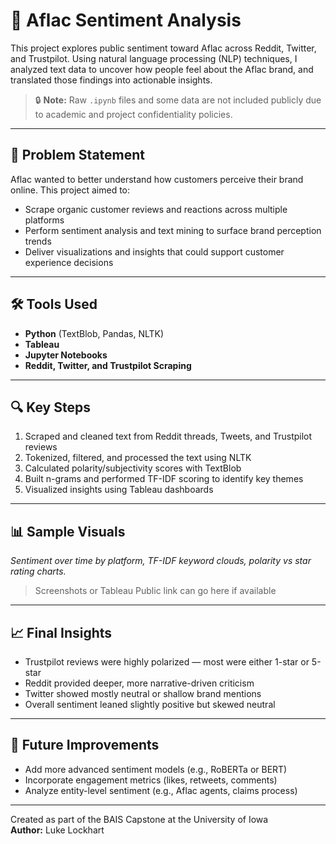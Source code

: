 # 🦆 Aflac Sentiment Analysis

This project explores public sentiment toward Aflac across Reddit, Twitter, and Trustpilot. Using natural language processing (NLP) techniques, I analyzed text data to uncover how people feel about the Aflac brand, and translated those findings into actionable insights.

> 🔒 **Note:** Raw `.ipynb` files and some data are not included publicly due to academic and project confidentiality policies.

---

## 🧠 Problem Statement

Aflac wanted to better understand how customers perceive their brand online. This project aimed to:
- Scrape organic customer reviews and reactions across multiple platforms
- Perform sentiment analysis and text mining to surface brand perception trends
- Deliver visualizations and insights that could support customer experience decisions

---

## 🛠️ Tools Used

- **Python** (TextBlob, Pandas, NLTK)
- **Tableau**
- **Jupyter Notebooks**
- **Reddit, Twitter, and Trustpilot Scraping**

---

## 🔍 Key Steps

1. Scraped and cleaned text from Reddit threads, Tweets, and Trustpilot reviews
2. Tokenized, filtered, and processed the text using NLTK
3. Calculated polarity/subjectivity scores with TextBlob
4. Built n-grams and performed TF-IDF scoring to identify key themes
5. Visualized insights using Tableau dashboards

---

## 📊 Sample Visuals

*Sentiment over time by platform, TF-IDF keyword clouds, polarity vs star rating charts.*

> Screenshots or Tableau Public link can go here if available

---

## 📈 Final Insights

- Trustpilot reviews were highly polarized — most were either 1-star or 5-star
- Reddit provided deeper, more narrative-driven criticism
- Twitter showed mostly neutral or shallow brand mentions
- Overall sentiment leaned slightly positive but skewed neutral

---

## 🚀 Future Improvements

- Add more advanced sentiment models (e.g., RoBERTa or BERT)
- Incorporate engagement metrics (likes, retweets, comments)
- Analyze entity-level sentiment (e.g., Aflac agents, claims process)

---

Created as part of the BAIS Capstone at the University of Iowa  
**Author:** Luke Lockhart
